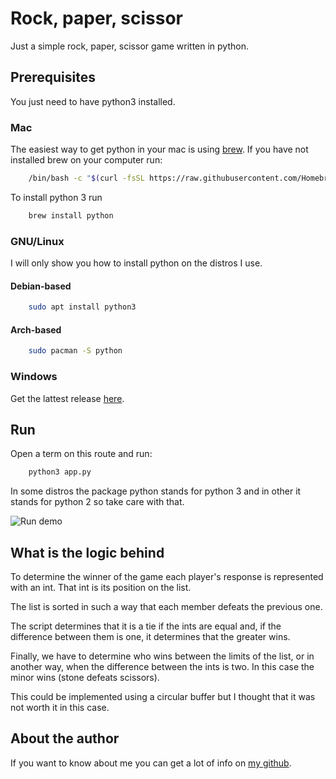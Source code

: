 # Rock, paper, scissor

Just a simple rock, paper, scissor game written in python.

## Prerequisites

You just need to have python3 installed.

### Mac

The easiest way to get python in your mac is using [brew](https://brew.sh/index_es). If you have not installed brew on your computer run:
```bash
    /bin/bash -c "$(curl -fsSL https://raw.githubusercontent.com/Homebrew/install/master/install.sh)"
```

To install python 3 run 

```bash
    brew install python
```

### GNU/Linux

I will only show you how to install python on the distros I use.

#### Debian-based

```bash
    sudo apt install python3
```

#### Arch-based

```bash
    sudo pacman -S python
```

### Windows

Get the lattest release [here](https://www.python.org/downloads/windows/).

## Run

Open a term on this route and run:

```bash
    python3 app.py
```

In some distros the package python stands for python 3 and in other it stands for python 2 so take care with that.

![Run demo](/media/RockPaperScissorDemo.png)

## What is the logic behind

To determine the winner of the game each player's response is represented with an int. That int is its position on the list.

The list is sorted in such a way that each member defeats the previous one.

The script determines that it is a tie if the ints are equal and, if the difference between them is one, it determines that the greater wins.

Finally, we have to determine who wins between the limits of the list, or in another way, when the difference between the ints is two. In this case the minor wins (stone defeats scissors).

This could be implemented using a circular buffer but I thought that it was not worth it in this case.

## About the author

If you want to know about me you can get a lot of info on [my github](https://github.com/seniorglez).

